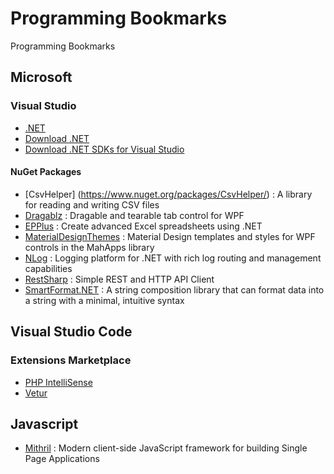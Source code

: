 # Programming Bookmarks
Programming Bookmarks

## Microsoft

### Visual Studio

- [.NET](https://dotnet.microsoft.com/)
- [Download .NET](https://dotnet.microsoft.com/download)
- [Download .NET SDKs for Visual Studio](https://dotnet.microsoft.com/download/visual-studio-sdks)

#### NuGet Packages

- [CsvHelper] (https://www.nuget.org/packages/CsvHelper/) : A library for reading and writing CSV files
- [Dragablz](https://www.nuget.org/packages/Dragablz) : Dragable and tearable tab control for WPF
- [EPPlus](https://www.nuget.org/packages/EPPlus/) : Create advanced Excel spreadsheets using .NET
- [MaterialDesignThemes](https://www.nuget.org/packages/MaterialDesignThemes) : Material Design templates and styles for WPF controls in the MahApps library
- [NLog](https://www.nuget.org/packages/NLog) : Logging platform for .NET with rich log routing and management capabilities
- [RestSharp](https://www.nuget.org/packages/RestSharp/) : Simple REST and HTTP API Client
- [SmartFormat.NET](https://www.nuget.org/packages/SmartFormat.NET/) : A string composition library that can format data into a string with a minimal, intuitive syntax


## Visual Studio Code

### Extensions Marketplace

- [PHP IntelliSense](https://marketplace.visualstudio.com/items?itemName=felixfbecker.php-intellisense)
- [Vetur](https://marketplace.visualstudio.com/items?itemName=octref.vetur)

## Javascript

- [Mithril](https://mithril.js.org/) : Modern client-side JavaScript framework for building Single Page Applications

